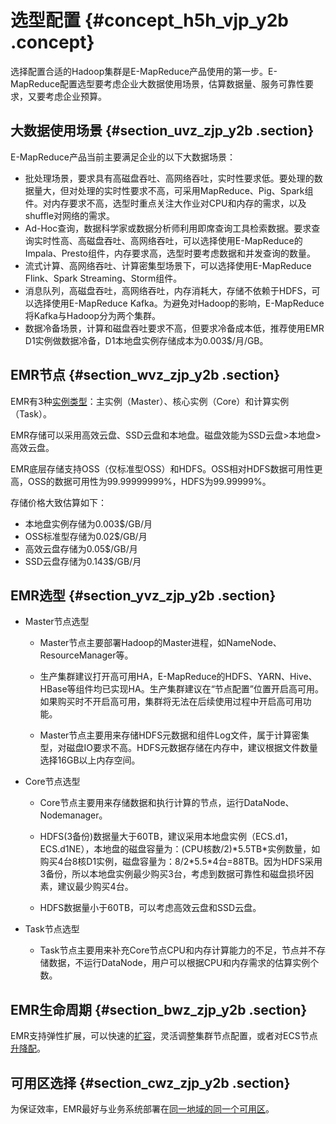 # 选型配置 {#concept_h5h_vjp_y2b .concept}

选择配置合适的Hadoop集群是E-MapReduce产品使用的第一步。E-MapReduce配置选型要考虑企业大数据使用场景，估算数据量、服务可靠性要求，又要考虑企业预算。

## 大数据使用场景 {#section_uvz_zjp_y2b .section}

E-MapReduce产品当前主要满足企业的以下大数据场景：

-   批处理场景，要求具有高磁盘吞吐、高网络吞吐，实时性要求低。要处理的数据量大，但对处理的实时性要求不高，可采用MapReduce、Pig、Spark组件。对内存要求不高，选型时重点关注大作业对CPU和内存的需求，以及shuffle对网络的需求。
-   Ad-Hoc查询，数据科学家或数据分析师利用即席查询工具检索数据。要求查询实时性高、高磁盘吞吐、高网络吞吐，可以选择使用E-MapReduce的Impala、Presto组件，内存要求高，选型时要考虑数据和并发查询的数量。
-   流式计算、高网络吞吐、计算密集型场景下，可以选择使用E-MapReduce Flink、Spark Streaming、Storm组件。
-   消息队列，高磁盘吞吐，高网络吞吐，内存消耗大，存储不依赖于HDFS，可以选择使用E-MapReduce Kafka。为避免对Hadoop的影响，E-MapReduce将Kafka与Hadoop分为两个集群。
-   数据冷备场景，计算和磁盘吞吐要求不高，但要求冷备成本低，推荐使用EMR D1实例做数据冷备，D1本地盘实例存储成本为0.003$/月/GB。

## EMR节点 {#section_wvz_zjp_y2b .section}

EMR有3种[实例类型](../../../../intl.zh-CN/用户指南/集群规划/实例类型.md#)：主实例（Master）、核心实例（Core）和计算实例（Task）。

EMR存储可以采用高效云盘、SSD云盘和本地盘。磁盘效能为SSD云盘\>本地盘\>高效云盘。

EMR底层存储支持OSS（仅标准型OSS）和HDFS。OSS相对HDFS数据可用性更高，OSS的数据可用性为99.99999999%，HDFS为99.99999%。

存储价格大致估算如下：

-   本地盘实例存储为0.003$/GB/月
-   OSS标准型存储为0.02$/GB/月
-   高效云盘存储为0.05$/GB/月
-   SSD云盘存储为0.143$/GB/月

## EMR选型 {#section_yvz_zjp_y2b .section}

-   Master节点选型

    -   Master节点主要部署Hadoop的Master进程，如NameNode、ResourceManager等。

    -   生产集群建议打开高可用HA，E-MapReduce的HDFS、YARN、Hive、HBase等组件均已实现HA。生产集群建议在“节点配置”位置开启高可用。如果购买时不开启高可用，集群将无法在后续使用过程中开启高可用功能。

    -   Master节点主要用来存储HDFS元数据和组件Log文件，属于计算密集型，对磁盘IO要求不高。HDFS元数据存储在内存中，建议根据文件数量选择16GB以上内存空间。

-   Core节点选型

    -   Core节点主要用来存储数据和执行计算的节点，运行DataNode、Nodemanager。

    -   HDFS\(3备份\)数据量大于60TB，建议采用本地盘实例（ECS.d1，ECS.d1NE），本地盘的磁盘容量为：\(CPU核数/2\)\*5.5TB\*实例数量，如购买4台8核D1实例，磁盘容量为：8/2\*5.5\*4台=88TB。因为HDFS采用3备份，所以本地盘实例最少购买3台，考虑到数据可靠性和磁盘损坏因素，建议最少购买4台。

    -   HDFS数据量小于60TB，可以考虑高效云盘和SSD云盘。

-   Task节点选型

    -   Task节点主要用来补充Core节点CPU和内存计算能力的不足，节点并不存储数据，不运行DataNode，用户可以根据CPU和内存需求的估算实例个数。


## EMR生命周期 {#section_bwz_zjp_y2b .section}

EMR支持弹性扩展，可以快速的[扩容](../../../../intl.zh-CN/用户指南/集群/扩容集群.md#)，灵活调整集群节点配置，或者对ECS节点[升降配](https://www.alibabacloud.com/help/doc-detail/25437.htm)。

## 可用区选择 {#section_cwz_zjp_y2b .section}

为保证效率，EMR最好与业务系统部署在[同一地域的同一个可用区](https://www.alibabacloud.com/help/doc-detail/40654.htm)。

